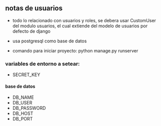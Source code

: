 ## notas de usuarios
- todo lo relacionado con usuarios y roles, se debera usar CustomUser del modulo usuarios, el cual extiende del modelo de usuarios por defecto de django

- usa postgresql como base de datos
- comando para iniciar proyecto:  python manage.py runserver

### variables de entorno a setear:
- SECRET_KEY
#### base de datos
- DB_NAME
- DB_USER
- DB_PASSWORD
- DB_HOST
- DB_PORT